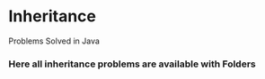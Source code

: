 # Inheritance
Problems Solved in Java<br/>
<h3> Here all inheritance problems are available with Folders <h3/>
